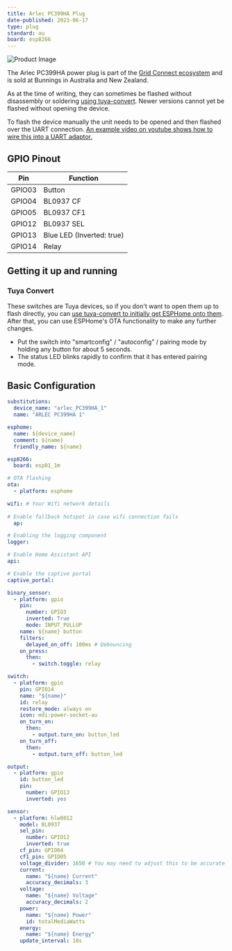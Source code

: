 ```yaml
---
title: Arlec PC399HA Plug
date-published: 2023-06-17
type: plug
standard: au
board: esp8266
---
```


![Product Image](/Arlec-PC399HA-Plug.jpg "Product Image")

The Arlec PC399HA power plug is part of the [Grid Connect ecosystem](https://grid-connect.com.au/) and is sold at Bunnings in Australia and New Zealand.

As at the time of writing, they can sometimes be flashed without disassembly or soldering [using tuya-convert](#tuya-convert).
Newer versions cannot yet be flashed without opening the device.

To flash the device manually the unit needs to be opened and then flashed over the UART connection. [An example video on youtube shows how to wire this into a UART adaptor.](https://www.youtube.com/watch?v=MAb5f0rxvKU)

## GPIO Pinout

| Pin    | Function                  |
| ------ | ------------------------- |
| GPIO03 | Button                    |
| GPIO04 | BL0937 CF                 |
| GPIO05 | BL0937 CF1                |
| GPIO12 | BL0937 SEL                |
| GPIO13 | Blue LED (Inverted: true) |
| GPIO14 | Relay                     |

## Getting it up and running

### Tuya Convert

These switches are Tuya devices, so if you don't want to open them up to flash directly, you can [use tuya-convert to initially get ESPHome onto them](/guides/tuya-convert/). After that, you can use ESPHome's OTA functionality to make any further changes.

- Put the switch into "smartconfig" / "autoconfig" / pairing mode by holding any button for about 5 seconds.
- The status LED blinks rapidly to confirm that it has entered pairing mode.

## Basic Configuration

```yaml
substitutions:
  device_name: "arlec_PC399HA_1"
  name: "ARLEC PC399HA 1"

esphome:
  name: ${device_name}
  comment: ${name}
  friendly_name: ${name}

esp8266:
  board: esp01_1m

# OTA flashing
ota:
  - platform: esphome

wifi: # Your Wifi network details
  
# Enable fallback hotspot in case wifi connection fails  
  ap:

# Enabling the logging component
logger:

# Enable Home Assistant API
api:

# Enable the captive portal
captive_portal:

binary_sensor:
  - platform: gpio
    pin:
      number: GPIO3
      inverted: True
      mode: INPUT_PULLUP
    name: ${name} button
    filters:
      delayed_on_off: 100ms # Debouncing
    on_press:
      then:
        - switch.toggle: relay

switch:
  - platform: gpio
    pin: GPIO14
    name: "${name}"
    id: relay
    restore_mode: always on
    icon: mdi:power-socket-au
    on_turn_on:
      then:
        - output.turn_on: button_led
    on_turn_off:
      then:
        - output.turn_off: button_led

output:
  - platform: gpio
    id: button_led
    pin:
      number: GPIO13
      inverted: yes

sensor:
  - platform: hlw8012
    model: BL0937
    sel_pin:
      number: GPIO12
      inverted: true
    cf_pin: GPIO04
    cf1_pin: GPIO05
    voltage_divider: 1650 # You may need to adjust this to be accurate
    current:
      name: "${name} Current"
      accuracy_decimals: 3
    voltage:
      name: "${name} Voltage"
      accuracy_decimals: 2
    power:
      name: "${name} Power"
      id: totalMediaWatts
    energy:
      name: "${name} Energy"
    update_interval: 10s
```
